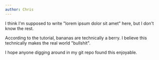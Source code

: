 ```yaml
---
author: Chris
---
```

I think I'm supposed to write "lorem ipsum dolor sit amet" here, but I don't
know the rest.

According to the tutorial, bananas are technically a berry. I believe this
technically makes the real world "bullshit".

I hope anyone digging around in my git repo found this enjoyable.

